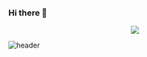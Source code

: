 ### Hi there 👋

<p align="center">
  <img src="https://capsule-render.vercel.app/api?text=capsule_render&animation=fadeIn"/>
</p>

![header](https://capsule-render.vercel.app/api?text=capsule_render&animation=fadeIn)

<!--
**msaggu204/msaggu204** is a ✨ _special_ ✨ repository because its `README.md` (this file) appears on your GitHub profile.

Here are some ideas to get you started:

- 🔭 I’m currently working on ...
- 🌱 I’m currently learning ...
- 👯 I’m looking to collaborate on ...
- 🤔 I’m looking for help with ...
- 💬 Ask me about ...
- 📫 How to reach me: ...
- 😄 Pronouns: ...
- ⚡ Fun fact: ...
-->
